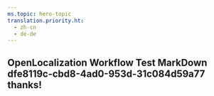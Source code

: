 ```yaml
---
ms.topic: hero-topic
translation.priority.ht: 
  - zh-cn
  - de-de
---
```

## OpenLocalization Workflow Test MarkDown dfe8119c-cbd8-4ad0-953d-31c084d59a77 thanks!
